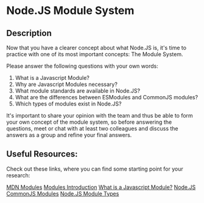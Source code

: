# Node.JS Module System

## Description

Now that you have a clearer concept about what Node.JS is, it's time to
practice with one of its most important concepts: The Module System.

Please answer the following questions with your own words:

1. What is a Javascript Module?
2. Why are Javascript Modules necessary?
3. What module standards are available in Node.JS?
4. What are the differences between ESModules and CommonJS modules?
5. Which types of modules exist in Node.JS?

It's important to share your opinion with the team and thus be able to
form your own concept of the module system, so before answering the
questions, meet or chat with at least two colleagues and discuss the answers
as a group and refine your final answers.

<!-- ## How to submit my solution?

Add your answers to your README file, add a link to the github profile
of the colleagues with whom you exchanged ideas. -->

<!-- ## More Help?

Slack us 😉 -->

## Useful Resources:

Check out these links, where you can find some starting point for your research:

[MDN Modules](https://developer.mozilla.org/es/docs/Web/JavaScript/Guide/Modules)
[Modules Introduction](https://javascript.info/modules-intro)
[What is a Javascript Module?](https://www.freecodecamp.org/news/javascript-modules-explained-with-examples)
[Node.JS CommonJS Modules](https://nodejs.org/api/modules.html)
[Node.JS Module Types](https://www.tutorialsteacher.com/nodejs/nodejs-modules)